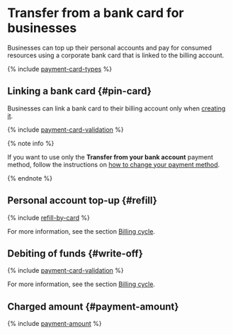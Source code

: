 # Transfer from a bank card for businesses

Businesses can top up their personal accounts and pay for consumed resources using a corporate bank card that is linked to the billing account.

{% include [payment-card-types](../../_includes/billing/payment-card-types.md) %}

## Linking a bank card {#pin-card}

Businesses can link a bank card to their billing account only when [creating it](../quickstart/index.md).

{% include [payment-card-validation](../_includes/payment-card-validation.md) %}

{% note info %}

If you want to use only the **Transfer from your bank account** payment method, follow the instructions on [how to change your payment method](../operations/change-payment-method.md).

{% endnote %}

## Personal account top-up {#refill}

{% include [refill-by-card](../_includes/refill-by-card.md) %}

For more information, see the section [Billing cycle](../payment/billing-cycle-individual.md).

## Debiting of funds {#write-off}

{% include [payment-card-validation](../_includes/payment-card-validation.md) %}

For more information, see the section [Billing cycle](../payment/billing-cycle-business.md).

## Charged amount {#payment-amount}

{% include [payment-amount](../_includes/payment-amount.md) %}


